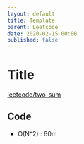 ```yaml
---
layout: default
title: Template
parent: Leetcode
date: 2020-02-15 00:00
published: false
---
```


# Title

[leetcode/two-sum](https://www.leetcode.com/problems/two-sum/)

## Code

- O(N^2) : 60m

```python
```